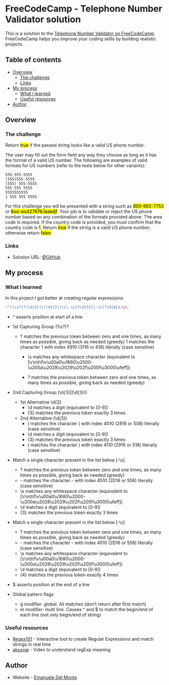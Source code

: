 # FreeCodeCamp - Telephone Number Validator solution

This is a solution to the [Telephone Number Validator on FreeCodeCamp](https://www.freecodecamp.org/learn/javascript-algorithms-and-data-structures/). FreeCodeCamp helps you improve your coding skills by building realistic projects.

## Table of contents

- [Overview](#overview)
  - [The challenge](#the-challenge)
  - [Links](#links)
- [My process](#my-process)
  - [What I learned](#what-i-learned)
  - [Useful resources](#useful-resources)
- [Author](#author)

## Overview

### The challenge

Return <mark>true</mark> if the passed string looks like a valid US phone number.

The user may fill out the form field any way they choose as long as it has the format of a valid US number. The following are examples of valid formats for US numbers (refer to the tests below for other variants):

    555-555-5555
    (555)555-5555
    (555) 555-5555
    555 555 5555
    5555555555
    1 555 555 5555

For this challenge you will be presented with a string such as <mark>800-692-7753</mark> or <mark>8oo-six427676;laskdjf</mark>. Your job is to validate or reject the US phone number based on any combination of the formats provided above. The area code is required. If the country code is provided, you must confirm that the country code is <mark>1</mark>. Return <mark>true</mark> if the string is a valid US phone number; otherwise return <mark>false</mark>.

### Links

- Solution URL: [@GitHub](https://github.com/xdelmo/telephone-number-validator)

## My process

### What I learned

In this project I got better at creating regular expressions:

```js
/^(1\s?)?(\d{3}|\(\d{3}\))[\-\s]?\d{3}[\-\s]?\d{4}$/gm;
```

- ^ asserts position at start of a line

- 1st Capturing Group (1\s?)?

  - ? matches the previous token between zero and one times, as many times as possible, giving back as needed (greedy) 1 matches the character 1 with index 4910 (3116 or 618) literally (case sensitive)

    - \s matches any whitespace character (equivalent to [\r\n\t\f\v\u00a0\u1680\u2000-\u200a\u2028\u2029\u202f\u205f\u3000\ufeff])

    - ? matches the previous token between zero and one times, as many times as possible, giving back as needed (greedy)

- 2nd Capturing Group (\d{3}|\(\d{3}\))

  - 1st Alternative \d{3}
    - \d matches a digit (equivalent to [0-9])
    - {3} matches the previous token exactly 3 times
  - 2nd Alternative \(\d{3}\)
    - \( matches the character ( with index 4010 (2816 or 508) literally (case sensitive)
    - \d matches a digit (equivalent to [0-9])
    - {3} matches the previous token exactly 3 times
    - \) matches the character ) with index 4110 (2916 or 518) literally (case sensitive)

- Match a single character present in the list below [\-\s]

  - ? matches the previous token between zero and one times, as many times as possible, giving back as needed (greedy)
  - \- matches the character - with index 4510 (2D16 or 558) literally (case sensitive)
  - \s matches any whitespace character (equivalent to [\r\n\t\f\v\u00a0\u1680\u2000-\u200a\u2028\u2029\u202f\u205f\u3000\ufeff])
  - \d matches a digit (equivalent to [0-9])
  - {3} matches the previous token exactly 3 times

- Match a single character present in the list below [\-\s]

  - ? matches the previous token between zero and one times, as many times as possible, giving back as needed (greedy)
  - \- matches the character - with index 4510 (2D16 or 558) literally (case sensitive)
  - \s matches any whitespace character (equivalent to [\r\n\t\f\v\u00a0\u1680\u2000-\u200a\u2028\u2029\u202f\u205f\u3000\ufeff])
  - \d matches a digit (equivalent to [0-9])
  - {4} matches the previous token exactly 4 times

- $ asserts position at the end of a line

- Global pattern flags
  - g modifier: global. All matches (don't return after first match)
  - m modifier: multi line. Causes ^ and $ to match the begin/end of each line (not only begin/end of string)

### Useful resources

- [Regex101](https://regex101.com/) - Interactive tool to create Regular Expressions and match strings in real time
- [aksonai](https://www.youtube.com/watch?v=AKXKN8nNAHk&t=11s) - Video to understand regExp meaning

## Author

- Website - [Emanuele Del Monte](https://www.emanueledelmonte.it)
